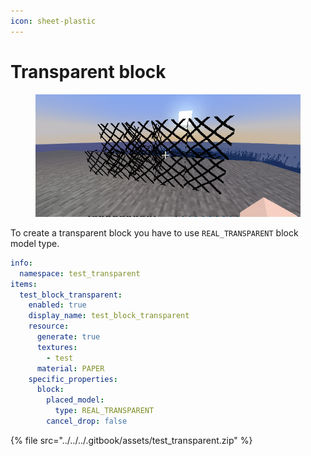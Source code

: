 ```yaml
---
icon: sheet-plastic
---
```


# Transparent block

<figure><img src="../../../.gitbook/assets/image (4) (1) (1) (1) (1).png" alt=""><figcaption></figcaption></figure>

To create a transparent block you have to use `REAL_TRANSPARENT` block model type.

```yaml
info:
  namespace: test_transparent
items:
  test_block_transparent:
    enabled: true
    display_name: test_block_transparent
    resource:
      generate: true
      textures:
        - test
      material: PAPER
    specific_properties:
      block:
        placed_model:
          type: REAL_TRANSPARENT
        cancel_drop: false
```

{% file src="../../../.gitbook/assets/test_transparent.zip" %}

